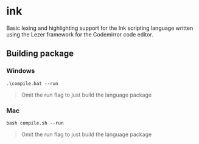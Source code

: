 # ink

Basic lexing and highlighting support for the Ink scripting language written using the Lezer framework for the Codemirror code editor.

## Building package

### Windows

```
.\compile.bat --run
```
> Omit the run flag to just build the language package 

### Mac

```
bash compile.sh --run
```

> Omit the run flag to just build the language package
